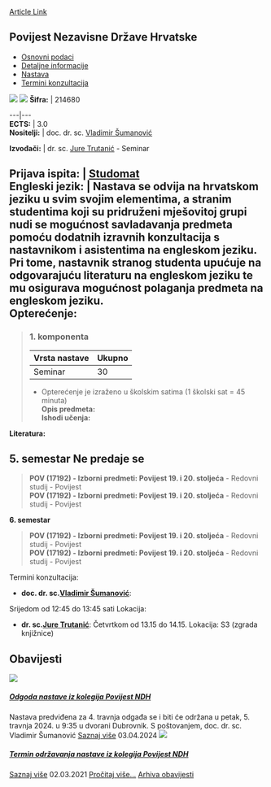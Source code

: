 [Article Link](https://www.fhs.hr/predmet/pndh_a)

## Povijest Nezavisne Države Hrvatske
  * [Osnovni podaci](https://www.fhs.hr/predmet/pndh_a#v1id-904856_467157_1_0 "Osnovni podaci")
  * [Detaljne informacije](https://www.fhs.hr/predmet/pndh_a#v1id-904856_467157_1_1 "Detaljne informacije")
  * [Nastava](https://www.fhs.hr/predmet/pndh_a#v1id-904856_467157_1_2 "Nastava")
  * [Termini konzultacija](https://www.fhs.hr/predmet/pndh_a#v1id-904856_467157_1_3 "Termini konzultacija")


[![](https://www.fhs.hr/img/flags/gif/hr.gif)](https://www.fhs.hr/predmet/pndh_a) [![](https://www.fhs.hr/img/flags/gif/gb.gif)](https://www.fhs.hr/en/course/isoc)
**Šifra:** |  214680  
  
---|---  
**ECTS:** |  3.0   
**Nositelji:** |  doc. dr. sc. [Vladimir Šumanović](https://www.fhs.hr/djelatnik/vladimir.sumanovic)   
  
**Izvođači:** |  dr. sc. [Jure Trutanić](https://www.fhs.hr/djelatnik/jure.trutanic) - Seminar  
  
**Prijava ispita:** |  [Studomat](http://www.isvu.hr/studomat)  
**Engleski jezik:** |  Nastava se odvija na hrvatskom jeziku u svim svojim elementima, a stranim studentima koji su pridruženi mješovitoj grupi nudi se mogućnost savladavanja predmeta pomoću dodatnih izravnih konzultacija s nastavnikom i asistentima na engleskom jeziku. Pri tome, nastavnik stranog studenta upućuje na odgovarajuću literaturu na engleskom jeziku te mu osigurava mogućnost polaganja predmeta na engleskom jeziku.   
**Opterećenje:**  
---  
> ### 1. komponenta
> | Vrsta nastave | Ukupno  
> ---|---  
> Seminar | 30  
> * Opterećenje je izraženo u školskim satima (1 školski sat = 45 minuta)   
**Opis predmeta:**  
> **Ishodi učenja:**  

  
**Literatura:**  

  
**5. semestar** Ne predaje se  
---  
> **POV (17192) - Izborni predmeti: Povijest 19. i 20. stoljeća** - Redovni studij - Povijest  
>  **POV (17192) - Izborni predmeti: Povijest 19. i 20. stoljeća** - Redovni studij - Povijest  
>   
  
**6. semestar**  
> **POV (17192) - Izborni predmeti: Povijest 19. i 20. stoljeća** - Redovni studij - Povijest  
>  **POV (17192) - Izborni predmeti: Povijest 19. i 20. stoljeća** - Redovni studij - Povijest  
>   
Termini konzultacija: 
  * **doc. dr. sc.[Vladimir Šumanović](https://www.fhs.hr/djelatnik/vladimir.sumanovic)**: 
  
Srijedom od 12:45 do 13:45 sati
Lokacija: 
  * **dr. sc.[Jure Trutanić](https://www.fhs.hr/djelatnik/jure.trutanic)**: 
Četvrtkom od 13.15 do 14.15.
Lokacija: S3 (zgrada knjižnice) 


## Obavijesti
[ ![](https://www.fhs.hr/_pub/themes_static/hrstud2024/default/img/default_news.jpg) ](https://www.fhs.hr/predmet/pndh_a?@=21mnv#news_119221)
#####  [Odgoda nastave iz kolegija Povijest NDH](https://www.fhs.hr/predmet/pndh_a?@=21mnv#news_119221)
Nastava predviđena za 4. travnja odgađa se i biti će održana u petak, 5. travnja 2024. u 9:35 u dvorani Dubrovnik. S poštovanjem, doc. dr. sc. Vladimir Šumanović 
[Saznaj više](https://www.fhs.hr/predmet/pndh_a?@=21mnv#news_119221)
03.04.2024
[ ![](https://www.fhs.hr/_pub/themes_static/hrstud2024/default/img/default_news.jpg) ](https://www.fhs.hr/predmet/pndh_a?@=21ent#news_119221)
#####  [Termin održavanja nastave iz kolegija Povijest NDH](https://www.fhs.hr/predmet/pndh_a?@=21ent#news_119221)
[Saznaj više](https://www.fhs.hr/predmet/pndh_a?@=21ent#news_119221)
02.03.2021
[Pročitaj više...](https://www.fhs.hr/predmet/pndh_a?@=21ent#news_119221 "Pročitaj obavijest: Termin održavanja nastave iz kolegija Povijest NDH")
[Arhiva obavijesti](https://www.fhs.hr/predmet/pndh_a?@=21cgg#news_119221 "Arhiva obavijesti")
